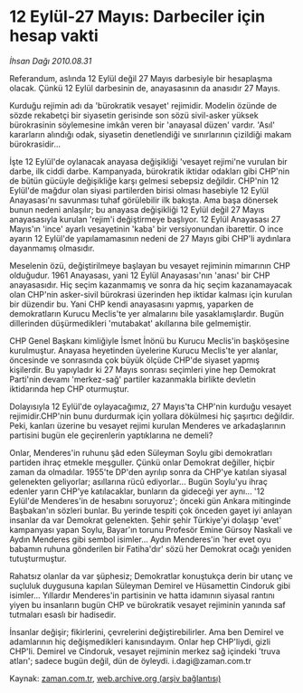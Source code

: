 # 12 Eylül-27 Mayıs: Darbeciler için hesap vakti

*İhsan Dağı 2010.08.31*

<td class="columnist-detail">
<p>Referandum, aslında 12 Eylül değil 27 Mayıs darbesiyle bir hesaplaşma olacak. Çünkü 12 Eylül darbesinin de, anayasasının da anasıdır 27 Mayıs.</p>
<p>
<div id="haberMetinDiv">
<p>Kurduğu rejimin adı da 'bürokratik vesayet' rejimidir. Modelin özünde de sözde rekabetçi bir siyasetin gerisinde son sözü sivil-asker yüksek bürokrasinin söylemesine imkân veren bir 'anayasal düzen' vardır. 'Asıl' kararların alındığı odak, siyasetin denetlendiği ve sınırlarının çizildiği makam bürokrasidir...
<p>İşte 12 Eylül'de oylanacak anayasa değişikliği 'vesayet rejimi'ne vurulan bir darbe, ilk ciddi darbe. Kampanyada, bürokratik iktidar odakları gibi CHP'nin de bütün gücüyle değişikliğe karşı gelmesi sebepsiz değildir. CHP'nin 12 Eylül'de mağdur olan siyasi partilerden birisi olması hasebiyle 12 Eylül Anayasası'nı savunması tuhaf görülebilir ilk bakışta. Ama başa dönersek bunun nedeni anlaşılır; bu anayasa değişikliği 12 Eylül değil 27 Mayıs anayasasıyla kurulan 'rejim'i değiştirmeye başlıyor. 12 Eylül Anayasası 27 Mayıs'ın 'ince' ayarlı vesayetinin 'kaba' bir versiyonundan ibarettir. O ince ayarın 12 Eylül'de yapılamamasının nedeni de 27 Mayıs gibi CHP'li aydınlara dayanmamış olmasıdır.
<p>Meselenin özü, değiştirilmeye başlayan bu vesayet rejiminin mimarının CHP olduğudur. 1961 Anayasası, yani 12 Eylül Anayasası'nın 'anası' bir CHP anayasasıdır. Hiç seçim kazanmamış ve sonra da hiç seçim kazanamayacak olan CHP'nin asker-sivil bürokrasi üzerinden hep iktidar kalması için kurulan bir düzendir bu. Yani CHP kendi anayasasını yapmış, yaparken de demokratların Kurucu Meclis'te yer almalarını bile yasaklamışlardır. Bugün dillerinden düşürmedikleri 'mutabakat' akıllarına bile gelmemiştir.
<p>CHP Genel Başkanı kimliğiyle İsmet İnönü bu Kurucu Meclis'in başköşesine kurulmuştur. Anayasa heyetinden üyelerine Kurucu Meclis'te yer alanlar, öncesinde ve sonrasında çok büyük ölçüde CHP'de siyaset yapmış kişilerdir. Bu yapıyladır ki 27 Mayıs sonrası seçimleri yine hep Demokrat Parti'nin devamı 'merkez-sağ' partiler kazanmakla birlikte devletin iktidarında hep CHP oturmuştur.
<p>Dolayısıyla 12 Eylül'de oylayacağımız, 27 Mayıs'ta CHP'nin kurduğu vesayet rejimidir.CHP'nin bunu durdurmak için yollara dökülmesi hiç şaşırtıcı değildir. Peki, kanları üzerine bu vesayet rejimi kurulan Menderes ve arkadaşlarının partisini bugün ele geçirenlerin yaptıklarına ne demeli?
<p>Onlar, Menderes'in ruhunu şâd eden Süleyman Soylu gibi demokratları partiden ihraç etmekle meşguller. Çünkü onlar Demokrat değiller, hiçbir zaman da olmadılar. 1955'te DP'den ayrılıp sonra da CHP'ye katılan siyasal gelenekten geliyorlar; asıllarına rücû ediyorlar... Bugün Soylu'yu ihraç edenler yarın CHP'ye katılacaklar, bunların da gideceği yer aynı... '12 Eylül'de Menderes'in de hesabını soruyoruz'; önceki gün Ankara mitinginde Başbakan'ın sözleri bunlar. Bu yerinde tespiti çok önceden gayet iyi anlayan insanlar da var Demokrat gelenekten. Şehir şehir Türkiye'yi dolaşıp 'evet' kampanyası yapan Soylu, Bayar'ın torunu Profesör Emine Gürsoy Naskali ve Aydın Menderes gibi sembol isimler... Aydın Menderes'in 'her evet oyu babamın ruhuna gönderilen bir Fatiha'dır' sözü her Demokrat ocağı yeniden tutuşturmuştur.
<p>Rahatsız olanlar da var şüphesiz; Demokratlar konuştukça derin bir utanç ve suçluluk duygusuna kapılan Süleyman Demirel ve Hüsamettin Cindoruk gibi isimler... Yıllardır Menderes'in partisinin ve hatta idamının siyasal rantını yiyen bu insanların bugün CHP ve bürokratik vesayet rejiminin yanında saf tutmaları esaslı bir hadisedir.
<p>İnsanlar değişir; fikirlerini, çevrelerini değiştirebilirler. Ama ben Demirel ve adamlarının hiç değişmedikleri kanısındayım. Onlar hep CHP'liydi, gizli CHP'li. Demirel ve Cindoruk, vesayet rejiminin merkez sağ içindeki 'truva atları'; sadece bugün değil, dün de öyleydi. i.dagi@zaman.com.tr</p></p></p></p></p></p></p></p></div>
</p>
<a href="http://web.archive.org/web/20110105061951/mailto:i.dagi@zaman.com.tr">
</a></td>

Kaynak: [zaman.com.tr](http://zaman.com.tr/yazar.do?yazino=1021971), [web.archive.org (arşiv bağlantısı)](http://web.archive.org/web/20110105061951/http://www.zaman.com.tr/yazar.do?yazino=1021971)
